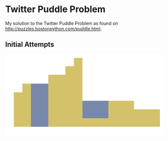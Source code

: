 # Twitter Puddle Problem
My solution to the Twitter Puddle Problem as found on http://puzzles.bostonpython.com/puddle.html.

Initial Attempts
----
![Alt text](/puddle1.png?raw=true "Optional Title")
